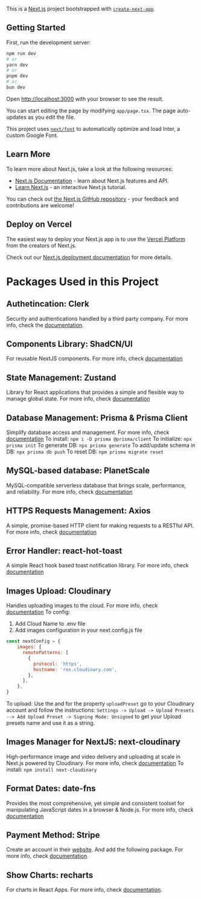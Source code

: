 This is a [Next.js](https://nextjs.org/) project bootstrapped with [`create-next-app`](https://github.com/vercel/next.js/tree/canary/packages/create-next-app).

## Getting Started

First, run the development server:

```bash
npm run dev
# or
yarn dev
# or
pnpm dev
# or
bun dev
```

Open [http://localhost:3000](http://localhost:3000) with your browser to see the result.

You can start editing the page by modifying `app/page.tsx`. The page auto-updates as you edit the file.

This project uses [`next/font`](https://nextjs.org/docs/basic-features/font-optimization) to automatically optimize and load Inter, a custom Google Font.

## Learn More

To learn more about Next.js, take a look at the following resources:

- [Next.js Documentation](https://nextjs.org/docs) - learn about Next.js features and API.
- [Learn Next.js](https://nextjs.org/learn) - an interactive Next.js tutorial.

You can check out [the Next.js GitHub repository](https://github.com/vercel/next.js/) - your feedback and contributions are welcome!

## Deploy on Vercel

The easiest way to deploy your Next.js app is to use the [Vercel Platform](https://vercel.com/new?utm_medium=default-template&filter=next.js&utm_source=create-next-app&utm_campaign=create-next-app-readme) from the creators of Next.js.

Check out our [Next.js deployment documentation](https://nextjs.org/docs/deployment) for more details.

# Packages Used in this Project

## Authetincation: Clerk
Security and authentications handled by a third party company. For more info, check  the [documentation](https://clerk.com/docs).

## Components Library: ShadCN/UI
For reusable NextJS components. For more info, check [documentation](https://ui.shadcn.com/docs)

## State Management: Zustand
Library for React applications that provides a simple and flexible way to manage global state. For more info, check [documentation](https://docs.pmnd.rs/zustand/getting-started/introduction)
 
## Database Management: Prisma & Prisma Client
Simplify database access and management. For more info, check [documentation](https://www.prisma.io/docs)
To install: `npm i -D prisma @prisma/client`
To initialize: `npx prisma init`
To generate DB: `npx prisma generate`
To add/update schema in DB: `npx prisma db push`
To reset DB: `npm prisma migrate reset`

## MySQL-based database: PlanetScale
MySQL-compatible serverless database that brings scale, performance, and reliability. For more info, check [documentation](https://planetscale.com/docs)

## HTTPS Requests Management: Axios
A simple, promise-based HTTP client for making requests to a RESTful API. For more info, check [documentation](https://axios-http.com/docs/intro)

## Error Handler: react-hot-toast
A simple React hook based toast notification library. For more info, check [documentation](https://react-hot-toast.com/)

## Images Upload: Cloudinary
Handles uploading images to the cloud. For more info, check [documentation](https://cloudinary.com/documentation)
To config:
1. Add Cloud Name to .env file
1. Add images configuration in your next.config.js file
```js
const nextConfig = {
    images: {
      remotePatterns: [
        {
          protocol: 'https',
          hostname: 'res.cloudinary.com',
        },
      ],
    },
}
```
To upload: Use the <CldUploadWidget> and for the property `uploadPreset` go to your Cloudinary account and follow the instructions: `Settings -> Upload -> Upload Presets --> Add Upload Preset -> Signing Mode: Unsigned` to get your Upload presets name and use it as a string.

## Images Manager for NextJS: next-cloudinary
High-performance image and video delivery and uploading at scale in Next.js powered by Cloudinary. For more info, check [documentation](https://next.cloudinary.dev/)
To install: `npm install next-cloudinary`

## Format Dates: date-fns
Provides the most comprehensive, yet simple and consistent toolset for manipulating JavaScript dates in a browser & Node.js. For more info, check [documentation](https://date-fns.org/docs/Getting-Started)

## Payment Method: Stripe
Create an account in their [website](https://stripe.com/en-th). And add the following package. For more info, check [documentation](https://www.npmjs.com/package/stripe).

## Show Charts: recharts
For charts in React Apps</s>. For more info, check [documentation](https://www.npmjs.com/package/recharts).
